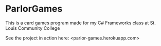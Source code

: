 # ParlorGames

This is a card games program made for my C# Frameworks class at St. Louis Community College

See the project in action here: 
<parlor-games.herokuapp.com>

